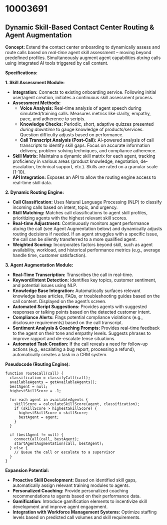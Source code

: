 # 10003691

## Dynamic Skill-Based Contact Center Routing & Agent Augmentation

**Concept:** Extend the contact center onboarding to dynamically assess and route calls based on *real-time* agent skill assessment – moving beyond predefined profiles. Simultaneously augment agent capabilities *during* calls using integrated AI tools triggered by call content.

**Specifications:**

**1. Skill Assessment Module:**

*   **Integration:** Connects to existing onboarding service.  Following initial user/agent creation, initiates a continuous skill assessment process.
*   **Assessment Methods:**
    *   **Voice Analysis:** Real-time analysis of agent speech during simulated/training calls. Measures metrics like clarity, empathy, pace, and adherence to scripts.
    *   **Knowledge Checks:** Periodic, short, adaptive quizzes presented *during downtime* to gauge knowledge of products/services. Question difficulty adjusts based on performance.
    *   **Call Transcript Analysis (Post-Call):** AI-powered analysis of call transcripts to identify skill gaps. Focus on accurate information delivery, problem-solving techniques, and compliance adherence.
*   **Skill Matrix:**  Maintains a dynamic skill matrix for each agent, tracking proficiency in various areas (product knowledge, negotiation, de-escalation, technical support, etc.).  Skills are rated on a granular scale (1-10).
*   **API Integration:** Exposes an API to allow the routing engine access to real-time skill data.

**2. Dynamic Routing Engine:**

*   **Call Classification:** Uses Natural Language Processing (NLP) to classify incoming calls based on intent, topic, and urgency.
*   **Skill Matching:** Matches call classifications to agent skill profiles, prioritizing agents with the highest relevant skill scores.
*   **Real-time Adjustment:**  Continuously monitors agent performance *during* the call (see Agent Augmentation below) and dynamically adjusts routing decisions if needed.  If an agent struggles with a specific issue, the call can be silently transferred to a more qualified agent.
*   **Weighted Scoring:** Incorporates factors beyond skill, such as agent availability, workload, and historical performance metrics (e.g., average handle time, customer satisfaction).

**3. Agent Augmentation Module:**

*   **Real-Time Transcription:** Transcribes the call in real-time.
*   **Keyword/Intent Detection:**  Identifies key topics, customer sentiment, and potential issues using NLP.
*   **Knowledge Base Integration:** Automatically surfaces relevant knowledge base articles, FAQs, or troubleshooting guides based on the call content. Displayed on the agent’s screen.
*   **Automated Script Suggestions:**  Provides agents with suggested responses or talking points based on the detected customer intent.
*   **Compliance Alerts:**  Flags potential compliance violations (e.g., disclosure requirements) based on the call transcript.
*   **Sentiment Analysis & Coaching Prompts:**  Provides real-time feedback to the agent on their tone and empathy levels. Suggests phrases to improve rapport and de-escalate tense situations.
*   **Automated Task Creation:** If the call reveals a need for follow-up actions (e.g., escalating a bug report, processing a refund), automatically creates a task in a CRM system.

**Pseudocode (Routing Engine):**

```
function routeCall(call) {
  classification = classifyCall(call);
  availableAgents = getAvailableAgents();
  bestAgent = null;
  highestSkillScore = -1;

  for each agent in availableAgents {
    skillScore = calculateSkillScore(agent, classification);
    if (skillScore > highestSkillScore) {
      highestSkillScore = skillScore;
      bestAgent = agent;
    }
  }

  if (bestAgent != null) {
    connectCall(call, bestAgent);
    startAgentAugmentation(call, bestAgent);
  } else {
    // Queue the call or escalate to a supervisor
  }
}
```

**Expansion Potential:**

*   **Proactive Skill Development:**  Based on identified skill gaps, automatically assign relevant training modules to agents.
*   **Personalized Coaching:** Provide personalized coaching recommendations to agents based on their performance data.
*   **Gamification:**  Introduce gamification elements to incentivize skill development and improve agent engagement.
*   **Integration with Workforce Management Systems:**  Optimize staffing levels based on predicted call volumes and skill requirements.
